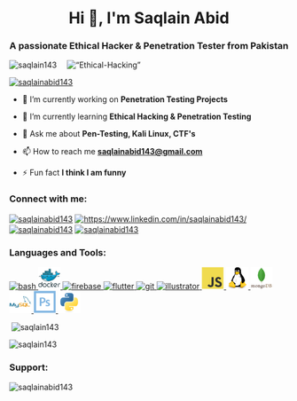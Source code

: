 <h1 align="center">Hi 👋, I'm Saqlain Abid</h1>
<h3 align="center">A passionate Ethical Hacker & Penetration Tester from Pakistan</h3>
<img align="right" alt=“Ethical-Hacking” width="400" src="https://raw.githubusercontent.com/Saqlain143/Saqlain143/main/06f21a161921919.63cd7887d0a70.gif”/>

<p align="left"> <img src="https://komarev.com/ghpvc/?username=saqlain143&label=Profile%20views&color=0e75b6&style=flat" alt="saqlain143" /> </p>

<p align="left"> <a href="https://twitter.com/saqlainabid143" target="blank"><img src="https://img.shields.io/twitter/follow/saqlainabid143?logo=twitter&style=for-the-badge" alt="saqlainabid143" /></a> </p>

- 🔭 I’m currently working on **Penetration Testing Projects**

- 🌱 I’m currently learning **Ethical Hacking & Penetration Testing**

- 💬 Ask me about **Pen-Testing, Kali Linux, CTF's**

- 📫 How to reach me **saqlainabid143@gmail.com**

- ⚡ Fun fact **I think I am funny**

<h3 align="left">Connect with me:</h3>
<p align="left">
<a href="https://twitter.com/saqlainabid143" target="blank"><img align="center" src="https://raw.githubusercontent.com/rahuldkjain/github-profile-readme-generator/master/src/images/icons/Social/twitter.svg" alt="saqlainabid143" height="30" width="40" /></a>
<a href="https://linkedin.com/in/https://www.linkedin.com/in/saqlainabid143/" target="blank"><img align="center" src="https://raw.githubusercontent.com/rahuldkjain/github-profile-readme-generator/master/src/images/icons/Social/linked-in-alt.svg" alt="https://www.linkedin.com/in/saqlainabid143/" height="30" width="40" /></a>
<a href="https://fb.com/saqlainabid143" target="blank"><img align="center" src="https://raw.githubusercontent.com/rahuldkjain/github-profile-readme-generator/master/src/images/icons/Social/facebook.svg" alt="saqlainabid143" height="30" width="40" /></a>
<a href="https://www.youtube.com/c/saqlainabid143" target="blank"><img align="center" src="https://raw.githubusercontent.com/rahuldkjain/github-profile-readme-generator/master/src/images/icons/Social/youtube.svg" alt="saqlainabid143" height="30" width="40" /></a>
</p>

<h3 align="left">Languages and Tools:</h3>
<p align="left"> <a href="https://www.gnu.org/software/bash/" target="_blank" rel="noreferrer"> <img src="https://www.vectorlogo.zone/logos/gnu_bash/gnu_bash-icon.svg" alt="bash" width="40" height="40"/> </a> <a href="https://www.docker.com/" target="_blank" rel="noreferrer"> <img src="https://raw.githubusercontent.com/devicons/devicon/master/icons/docker/docker-original-wordmark.svg" alt="docker" width="40" height="40"/> </a> <a href="https://firebase.google.com/" target="_blank" rel="noreferrer"> <img src="https://www.vectorlogo.zone/logos/firebase/firebase-icon.svg" alt="firebase" width="40" height="40"/> </a> <a href="https://flutter.dev" target="_blank" rel="noreferrer"> <img src="https://www.vectorlogo.zone/logos/flutterio/flutterio-icon.svg" alt="flutter" width="40" height="40"/> </a> <a href="https://git-scm.com/" target="_blank" rel="noreferrer"> <img src="https://www.vectorlogo.zone/logos/git-scm/git-scm-icon.svg" alt="git" width="40" height="40"/> </a> <a href="https://www.adobe.com/in/products/illustrator.html" target="_blank" rel="noreferrer"> <img src="https://www.vectorlogo.zone/logos/adobe_illustrator/adobe_illustrator-icon.svg" alt="illustrator" width="40" height="40"/> </a> <a href="https://developer.mozilla.org/en-US/docs/Web/JavaScript" target="_blank" rel="noreferrer"> <img src="https://raw.githubusercontent.com/devicons/devicon/master/icons/javascript/javascript-original.svg" alt="javascript" width="40" height="40"/> </a> <a href="https://www.linux.org/" target="_blank" rel="noreferrer"> <img src="https://raw.githubusercontent.com/devicons/devicon/master/icons/linux/linux-original.svg" alt="linux" width="40" height="40"/> </a> <a href="https://www.mongodb.com/" target="_blank" rel="noreferrer"> <img src="https://raw.githubusercontent.com/devicons/devicon/master/icons/mongodb/mongodb-original-wordmark.svg" alt="mongodb" width="40" height="40"/> </a> <a href="https://www.mysql.com/" target="_blank" rel="noreferrer"> <img src="https://raw.githubusercontent.com/devicons/devicon/master/icons/mysql/mysql-original-wordmark.svg" alt="mysql" width="40" height="40"/> </a> <a href="https://www.photoshop.com/en" target="_blank" rel="noreferrer"> <img src="https://raw.githubusercontent.com/devicons/devicon/master/icons/photoshop/photoshop-line.svg" alt="photoshop" width="40" height="40"/> </a> <a href="https://www.python.org" target="_blank" rel="noreferrer"> <img src="https://raw.githubusercontent.com/devicons/devicon/master/icons/python/python-original.svg" alt="python" width="40" height="40"/> </a> </p>

<p>&nbsp;<img align=“left” src="https://github-readme-stats.vercel.app/api?username=saqlain143&show_icons=true&locale=en" alt="saqlain143" /></p>

<p><img align=“right” src="https://github-readme-streak-stats.herokuapp.com/?user=saqlain143&" alt="saqlain143" /></p>

<h3 align="left">Support:</h3>
<p><a href="https://www.buymeacoffee.com/saqlainabid143"> <img align="left" src="https://cdn.buymeacoffee.com/buttons/v2/default-yellow.png" height="50" width="210" alt="saqlainabid143" /></a></p><br><br>
